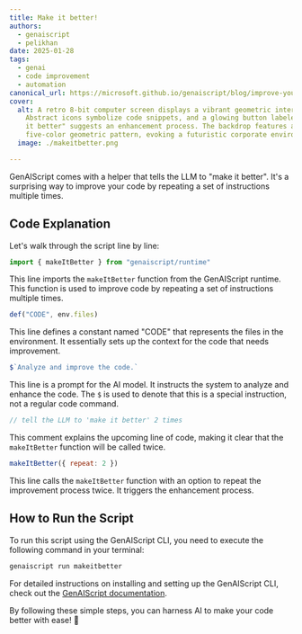 ```yaml
---
title: Make it better!
authors:
  - genaiscript
  - pelikhan
date: 2025-01-28
tags:
  - genai
  - code improvement
  - automation
canonical_url: https://microsoft.github.io/genaiscript/blog/improve-your-code-twice-with-genai
cover:
  alt: A retro 8-bit computer screen displays a vibrant geometric interface.
    Abstract icons symbolize code snippets, and a glowing button labeled "make
    it better" suggests an enhancement process. The backdrop features a simple,
    five-color geometric pattern, evoking a futuristic corporate environment.
  image: ./makeitbetter.png

---
```


GenAIScript comes with a helper that tells the LLM to "make it better".
It's a surprising way to improve your code by repeating a set of instructions multiple times.

## Code Explanation

Let's walk through the script line by line:

```js
import { makeItBetter } from "genaiscript/runtime"
```
This line imports the `makeItBetter` function from the GenAIScript runtime. This function is used to improve code by repeating a set of instructions multiple times.

```js
def("CODE", env.files)
```
This line defines a constant named "CODE" that represents the files in the environment. It essentially sets up the context for the code that needs improvement.

```js
$`Analyze and improve the code.`
```
This line is a prompt for the AI model. It instructs the system to analyze and enhance the code. The `$` is used to denote that this is a special instruction, not a regular code command.

```js
// tell the LLM to 'make it better' 2 times
```
This comment explains the upcoming line of code, making it clear that the `makeItBetter` function will be called twice.

```js
makeItBetter({ repeat: 2 })
```
This line calls the `makeItBetter` function with an option to repeat the improvement process twice. It triggers the enhancement process.

## How to Run the Script

To run this script using the GenAIScript CLI, you need to execute the following command in your terminal:

```bash
genaiscript run makeitbetter
```

For detailed instructions on installing and setting up the GenAIScript CLI, check out the [GenAIScript documentation](https://microsoft.github.io/genaiscript/getting-started).

By following these simple steps, you can harness AI to make your code better with ease! 🌟
